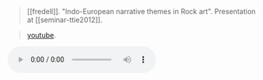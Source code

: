 > [[fredell]]. "Indo-European narrative themes in Rock art". Presentation at [[seminar-ttie2012]]. 

> [youtube](https://youtu.be/4bE4uX2gTvk).

![](a-fredell2012.m4a)


